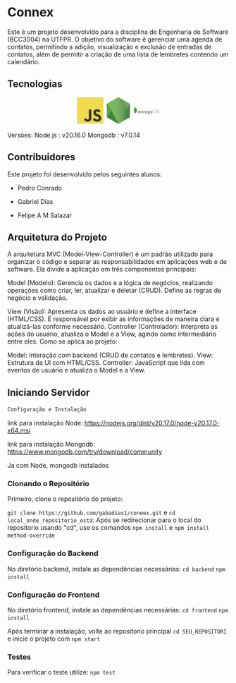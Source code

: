 # Connex
Este é um projeto desenvolvido para a disciplina de Engenharia de Software (BCC3004) na UTFPR. O objetivo do software é gerenciar uma agenda de contatos, permitindo a adição, visualização e exclusão de entradas de contatos, além de permitir a criação de uma lista de lembretes contendo um calendário.
## Tecnologias 

<p align="center">
   <img src="https://raw.githubusercontent.com/github/explore/main/topics/javascript/javascript.png" alt="JavaScript" width="60" height="60"/> 
   <img src="https://raw.githubusercontent.com/github/explore/main/topics/nodejs/nodejs.png" alt="Node.js" width="60" height="60"/>
   <img src="https://raw.githubusercontent.com/github/explore/main/topics/mongodb/mongodb.png" alt="MongoDB" width="60" height="60"/> 
</p>


Versões:
Node.js : v20.16.0
Mongodb : v7.0.14


## Contribuidores
Este projeto foi desenvolvido pelos seguintes alunos:

- Pedro Conrado

- Gabriel Dias

- Felipe A M Salazar

## Arquitetura do Projeto

A arquitetura MVC (Model-View-Controller) é um padrão utilizado para organizar o código e separar as responsabilidades em aplicações web e de software. Ela divide a aplicação em três componentes principais:

Model (Modelo): Gerencia os dados e a lógica de negócios, realizando operações como criar, ler, atualizar e deletar (CRUD). Define as regras de negócio e validação.

View (Visão): Apresenta os dados ao usuário e define a interface (HTML/CSS). É responsável por exibir as informações de maneira clara e atualizá-las conforme necessário.
Controller (Controlador): Interpreta as ações do usuário, atualiza o Model e a View, agindo como intermediário entre eles.
Como se aplica ao projeto:

Model: Interação com backend (CRUD de contatos e lembretes).
View: Estrutura da UI com HTML/CSS.
Controller: JavaScript que lida com eventos de usuário e atualiza o Model e a View.

## Iniciando Servidor

```bash
Configuração e Instalação
```
link para instalação Node: https://nodejs.org/dist/v20.17.0/node-v20.17.0-x64.msi

link para instalação Mongodb: https://www.mongodb.com/try/download/community

Ja com Node, mongodb instalados

### Clonando o Repositório
Primeiro, clone o repositório do projeto:

`git clone https://github.com/gabadias1/coneex.git` e `cd local_onde_repositorio_está`:
Após se redirecionar para o local do repositorio usando "cd", use os comandos `npm install` e `npm install method-override`

### Configuração do Backend
No diretório backend, instale as dependências necessárias:
`cd backend`
`npm install`

### Configuração do Frontend
No diretório frontend, instale as dependências necessárias:
`cd frontend`
`npm install`

Após terminar a instalação, volte ao repositorio principal `cd SEU_REPOSITORI` e inicie o projeto com `npm start`

### Testes
Para verificar o teste utilize: `npm test`







